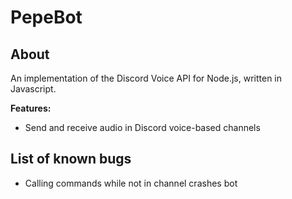 # PepeBot

## About

An implementation of the Discord Voice API for Node.js, written in Javascript.

**Features:**

- Send and receive audio in Discord voice-based channels

## List of known bugs

- Calling commands while not in channel crashes bot
